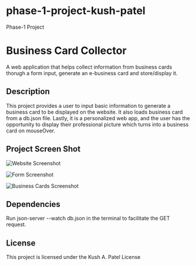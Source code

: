 # phase-1-project-kush-patel

Phase-1 Project

# Business Card Collector

A web application that helps collect information from business cards thorugh a form input, generate an e-business card and store/display it.

## Description

This project provides a user to input basic information to generate a business card to be displayed on the website. It also loads business card from a db.json file. Lastly, it is a personalized web app, and the user has the opportunity to display their professional picture which turns into a business card on mouseOver.

## Project Screen Shot

<img
  src="./ReadMe/Website.jpg"
  alt="Website Screenshot"
  title="Website"
  style="display: inline-block; margin: 0 auto; max-width: 300px">

<img
  src="./ReadMe/Form.jpg"
  alt="Form Screenshot"
  title="Form"
  style="display: inline-block; margin: 0 auto; max-width: 300px">

<img
  src="./ReadMe/Cards.jpg"
  alt="Business Cards Screenshot"
  title="Business Cards"
  style="display: inline-block; margin: 0 auto; max-width: 300px">

## Dependencies

Run json-server --watch db.json in the terminal to facilitate the GET request.

## License

This project is licensed under the Kush A. Patel License
